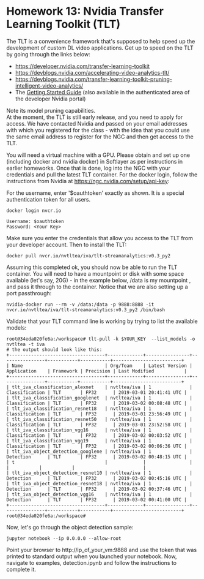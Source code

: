# Homework 13: Nvidia Transfer Learning Toolkit (TLT)

The TLT is a convenience framework that's supposed to help speed up the development of custom DL video applications. Get up to speed on the TLT by going through the links below:

* https://developer.nvidia.com/transfer-learning-toolkit
* https://devblogs.nvidia.com/accelerating-video-analytics-tlt/
* https://devblogs.nvidia.com/transfer-learning-toolkit-pruning-intelligent-video-analytics/
* The [Getting Started Guide](https://github.com/MIDS-scaling-up/v2/blob/master/week13/hw/Transfer-Learning-Toolkit-Getting-Started-Guide-IVAOpenBeta.pdf) (also available in the authenticated area of the developer Nvidia portal)

Note its model pruning capabilities.  
At the moment, the TLT is still early release, and you need to apply for access. 
We have contacted Nvidia and passed on your email addresses with which you registered for the class - with the idea that you could use the same email address to register for the NGC and then get access to the TLT.  

You will need a virtual machine with a GPU.  Please obtain and set up one (including docker and nvidia docker) in Softlayer as per instructions in earlier homeworks.
Once that is done, log into the NGC with your credentials and pull the latest TLT container. For the docker login, follow the instructions from Nvidia at https://ngc.nvidia.com/setup/api-key:

For the username, enter '$oauthtoken' exactly as shown. It is a special authentication token for all users.
```
docker login nvcr.io

Username: $oauthtoken
Password: <Your Key>
```

Make sure you enter the credentials that allow you access to the TLT from your developer account. Then to install the TLT:

```
docker pull nvcr.io/nvtltea/iva/tlt-streamanalytics:v0.3_py2
```

Assuming this completed ok, you should now be able to run the TLT container. You will need to have a mountpoint or disk with some space available (let's say, 20G) - in the example below, /data is my mountpoint , and pass it through to the container.  Notice that we are also setting up a port passthrough:
```
nvidia-docker run --rm -v /data:/data -p 9888:8888 -it  nvcr.io/nvtltea/iva/tlt-streamanalytics:v0.3_py2 /bin/bash
```
Validate that your TLT command line is working by trying to list the available models:
```
root@34eda020fe6a:/workspace# tlt-pull -k $YOUR_KEY  --list_models -o nvtltea -t iva
# the output should look like this:
+-----------------------------------+-------------+----------------+----------------+-----------+-----------+-------------------------+
| Name                              | Org/Team    | Latest Version | Application    | Framework | Precision | Last Modified           |
+-----------------------------------+-------------+----------------+----------------+-----------+-----------+-------------------------+
| tlt_iva_classification_alexnet    | nvtltea/iva | 1              | Classification | TLT       | FP32      | 2019-03-01 20:41:41 UTC |
| tlt_iva_classification_googlenet  | nvtltea/iva | 1              | Classification | TLT       | FP32      | 2019-03-02 00:08:48 UTC |
| tlt_iva_classification_resnet18   | nvtltea/iva | 1              | Classification | TLT       | FP32      | 2019-03-01 23:56:49 UTC |
| tlt_iva_classification_resnet50   | nvtltea/iva | 1              | Classification | TLT       | FP32      | 2019-03-01 23:52:58 UTC |
| tlt_iva_classification_vgg16      | nvtltea/iva | 1              | Classification | TLT       | FP32      | 2019-03-02 00:03:52 UTC |
| tlt_iva_classification_vgg19      | nvtltea/iva | 1              | Classification | TLT       | FP32      | 2019-03-02 00:06:36 UTC |
| tlt_iva_object_detection_googlene | nvtltea/iva | 1              | Detection      | TLT       | FP32      | 2019-03-02 00:48:15 UTC |
| t                                 |             |                |                |           |           |                         |
| tlt_iva_object_detection_resnet10 | nvtltea/iva | 1              | Detection      | TLT       | FP32      | 2019-03-02 00:45:16 UTC |
| tlt_iva_object_detection_resnet18 | nvtltea/iva | 1              | Detection      | TLT       | FP32      | 2019-03-02 00:37:46 UTC |
| tlt_iva_object_detection_vgg16    | nvtltea/iva | 1              | Detection      | TLT       | FP32      | 2019-03-02 00:41:00 UTC |
+-----------------------------------+-------------+----------------+----------------+-----------+-----------+-------------------------+
root@34eda020fe6a:/workspace# 
```
Now, let's go through the object detection sample:
```
jupyter notebook --ip 0.0.0.0 --allow-root
```
Point your browser to http://ip_of_your_vm:9888 and use the token that was printed to standard output when you launched your notebook.
Now, navigate to examples, detection.ipynb and follow the instructions to complete it.



